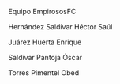 Equipo EmpirososFC

Hernández Saldívar Héctor Saúl 

Juárez Huerta Enrique 

Saldivar Pantoja Óscar 

Torres Pimentel Obed
